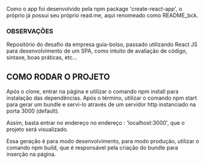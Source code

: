 Como o app foi desenvolvido pela npm package 'create-react-app', o próprio já possui 
seu próprio read.me, aqui renomeado como README_bck.

### OBSERVAÇÕES 

 Repositório do desafio da empresa guia-bolso, passado utilizando React JS para desenvolvimento de um SPA,
como intuito de avaliação de código, sintaxe, boas práticas, etc...

## COMO RODAR O PROJETO

Após o clone, entrar na página e utilizar o comando npm install para instalação das dependências. Após o término, utilizar 
o comando npm start para gerar um bundle e servi-lo através de um servidor http instanciado na porta 3000 (default).

Assim, basta entrar no endereço no endereço : 'localhost:3000', que o projeto será visualizado.

Essa geração é para modo desenvolvimento, para modo produção, utilizar o comando npm build, que é responsável pela criação
do bundle para inserção na página.


